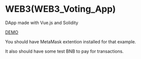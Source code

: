 # WEB3(WEB3_Voting_App)
 
DApp made with Vue.js and Solidity

[DEMO](https://decentralized-chat-rho.vercel.app)

You should have MetaMask extention installed for that example.

It also should have some test BNB to pay for transactions.
